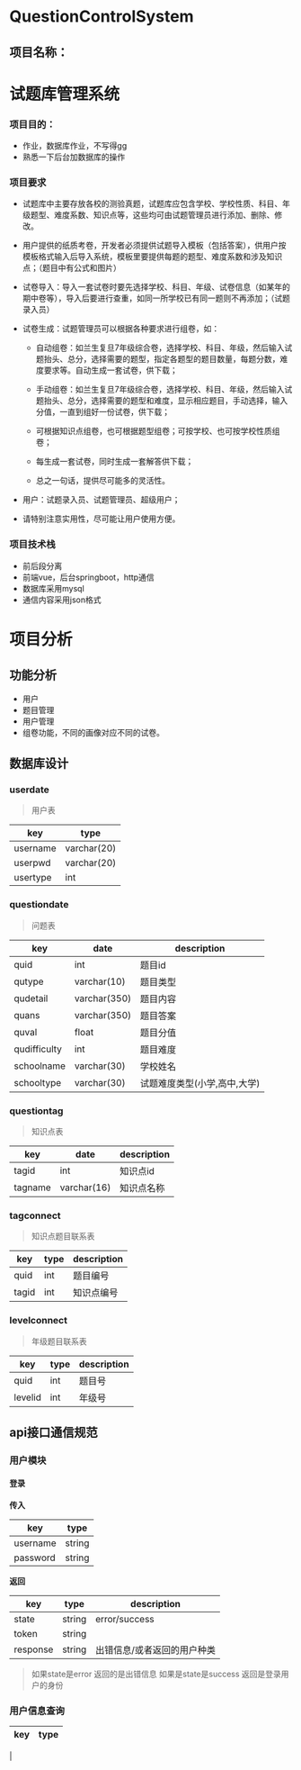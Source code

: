 # QuestionControlSystem


## 项目名称：
# 试题库管理系统

### 项目目的：
+ 作业，数据库作业，不写得gg
+ 熟悉一下后台加数据库的操作

### 项目要求

+ 试题库中主要存放各校的测验真题，试题库应包含学校、学校性质、科目、年级题型、难度系数、知识点等，这些均可由试题管理员进行添加、删除、修改。

+  用户提供的纸质考卷，开发者必须提供试题导入模板（包括答案），供用户按模板格式输入后导入系统，模板里要提供每题的题型、难度系数和涉及知识点；（题目中有公式和图片）

+  试卷导入：导入一套试卷时要先选择学校、科目、年级、试卷信息（如某年的期中卷等），导入后要进行查重，如同一所学校已有同一题则不再添加；（试题录入员）

+  试卷生成：试题管理员可以根据各种要求进行组卷，如：
   + 自动组卷：如兰生复旦7年级综合卷，选择学校、科目、年级，然后输入试题抬头、总分，选择需要的题型，指定各题型的题目数量，每题分数，难度要求等。自动生成一套试卷，供下载；

   + 手动组卷：如兰生复旦7年级综合卷，选择学校、科目、年级，然后输入试题抬头、总分，选择需要的题型和难度，显示相应题目，手动选择，输入分值，一直到组好一份试卷，供下载；

   + 可根据知识点组卷，也可根据题型组卷；可按学校、也可按学校性质组卷；

   +   每生成一套试卷，同时生成一套解答供下载；

   +   总之一句话，提供尽可能多的灵活性。

+ 用户：试题录入员、试题管理员、超级用户；

+ 请特别注意实用性，尽可能让用户使用方便。

### 项目技术栈

+ 前后段分离
+ 前端vue，后台springboot，http通信
+ 数据库采用mysql
+ 通信内容采用json格式

# 项目分析

## 功能分析

+ 用户 
+ 题目管理
+ 用户管理
+ 组卷功能，不同的画像对应不同的试卷。


## 数据库设计

### userdate
> 用户表

|key|type|
|---|---|
|username|varchar(20)|
|userpwd|varchar(20)|
|usertype|int|

### questiondate
>问题表  

|key|date|description|
|----|---|---|
|quid|int|题目id|
|qutype|varchar(10)|题目类型|
|qudetail|varchar(350)|题目内容|
|quans|varchar(350)|题目答案|
|quval|float|题目分值|
|qudifficulty|int|题目难度|
|schoolname|varchar(30)|学校姓名|
|schooltype|varchar(30)|试题难度类型(小学,高中,大学)|


### questiontag
>知识点表

|key|date|description|
|---|---|---|
|tagid|int|知识点id|
|tagname|varchar(16)|知识点名称|

### tagconnect
> 知识点题目联系表

|key|type|description|
|---|---|---|
|quid|int|题目编号|
|tagid|int|知识点编号|

### levelconnect
> 年级题目联系表

|key|type|description|
|----|----|---|
|quid|int|题目号|
|levelid|int|年级号|




## api接口通信规范

### 用户模块

#### 登录

**传入**

|key|type|
|----|----|
|username|string|
|password|string|

**返回**

|key|type|description|
|----|----|----|
|state|string|error/success|
|token|string||
|response|string|出错信息/或者返回的用户种类|
> 如果state是error
> 返回的是出错信息
> 如果是state是success
> 返回是登录用户的身份

### 用户信息查询

|key|type|
|----|----|
|


